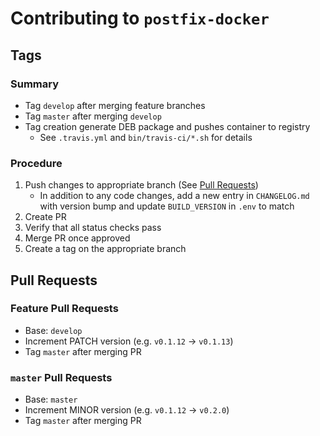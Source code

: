 # Contributing to `postfix-docker`

## Tags
### Summary
* Tag `develop` after merging feature branches
* Tag `master` after merging `develop`
* Tag creation generate DEB package and pushes container to registry
  * See `.travis.yml` and `bin/travis-ci/*.sh` for details

### Procedure
1. Push changes to appropriate branch (See [Pull Requests](#pull-requests)) 
    * In addition to any code changes, add a new entry in `CHANGELOG.md` with version bump and update `BUILD_VERSION` in `.env` to match
2. Create PR
3. Verify that all status checks pass
4. Merge PR once approved
5. Create a tag on the appropriate branch

## Pull Requests

### Feature Pull Requests
* Base: `develop`
* Increment PATCH version (e.g. `v0.1.12` -> `v0.1.13`)
* Tag `master` after merging PR

### `master` Pull Requests
* Base: `master`
* Increment MINOR version  (e.g. `v0.1.12` -> `v0.2.0`)
* Tag `master` after merging PR
